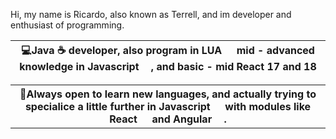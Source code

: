 Hi, my name is Ricardo, also known as Terrell, and im developer and enthusiast of programming.<br>
<table>
<tr>
  <th>💻Java ☕ developer, also program in LUA <img src="https://upload.wikimedia.org/wikipedia/commons/c/cf/Lua-Logo.svg" width="15px"/> mid - advanced knowledge in Javascript <img src="https://cdn.icon-icons.com/icons2/2107/PNG/512/file_type_light_js_icon_130458.png" width="15px"/>, and basic - mid React 17 and 18 <img src="https://upload.wikimedia.org/wikipedia/commons/thumb/a/a7/React-icon.svg/640px-React-icon.svg.png" width="15px"/></th>
</tr>
<tr>
  <th>🧠Always open to learn new languages, and actually trying to specialice a little further in Javascript <img src="https://cdn.icon-icons.com/icons2/2107/PNG/512/file_type_light_js_icon_130458.png" width="15px"/> with modules like React <img src="https://upload.wikimedia.org/wikipedia/commons/thumb/a/a7/React-icon.svg/640px-React-icon.svg.png" width="15px"/> and Angular <img src="https://upload.wikimedia.org/wikipedia/commons/thumb/c/cf/Angular_full_color_logo.svg/2048px-Angular_full_color_logo.svg.png" width="15px"/>.</th>
</tr>
</table>
<!---
MrTerreII/MrTerreII is a ✨ special ✨ repository because its `README.md` (this file) appears on your GitHub profile.
You can click the Preview link to take a look at your changes.
--->
